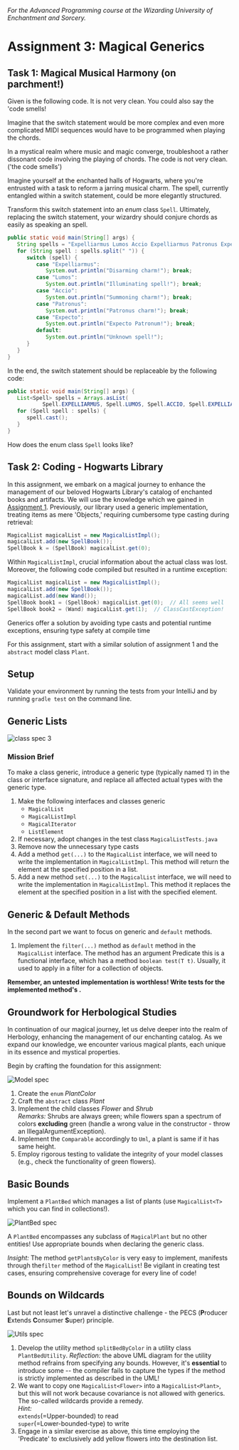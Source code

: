 _For the Advanced Programming course at the Wizarding University of Enchantment and Sorcery._

# Assignment 3: Magical Generics

## Task 1: Magical Musical Harmony (on parchment!)

Given is the following code. It is not very clean. You could also say the 'code smells! 

Imagine that the switch statement would be more complex and even more complicated MIDI sequences would have to be programmed when playing the chords.



In a mystical realm where music and magic converge, troubleshoot a rather dissonant code involving the playing of chords. The code is not very clean. ('the code smells')

Imagine yourself at the enchanted halls of Hogwarts, where you're entrusted with a task to reform a jarring musical charm. The spell, currently entangled within a switch statement, could be more elegantly structured.

Transform this switch statement into an _enum_ class `Spell`. 
Ultimately, replacing the switch statement, your wizardry should conjure chords as easily as speaking an spell.


```java
public static void main(String[] args) {
   String spells = "Expelliarmus Lumos Accio Expelliarmus Patronus Expecto Patronum";
   for (String spell : spells.split(" ")) {
      switch (spell) {
         case "Expelliarmus":
            System.out.println("Disarming charm!"); break;
         case "Lumos":
            System.out.println("Illuminating spell!"); break;
         case "Accio":
            System.out.println("Summoning charm!"); break;
         case "Patronus":
            System.out.println("Patronus charm!"); break;
         case "Expecto":
            System.out.println("Expecto Patronum!"); break;
         default:
            System.out.println("Unknown spell!");
      }
   }
}
```

In the end, the switch statement should be replaceable by the following code:

```java
public static void main(String[] args) {
   List<Spell> spells = Arrays.asList(
           Spell.EXPELLIARMUS, Spell.LUMOS, Spell.ACCIO, Spell.EXPELLIARMUS, Spell.PATRONUS, Spell.EXPECTO_PATRONUM);
   for (Spell spell : spells) {
      spell.cast();
   }
}
```
How does the enum class `Spell` looks like?



## Task 2: Coding - Hogwarts Library
In this assignment, we embark on a magical journey to enhance the management of our beloved Hogwarts Library's catalog of enchanted books and artifacts.
We will use the knowledge which we gained in [Assignment 1](https://github.com/dustin2023/HarryPotter/tree/main/src/main/java/assignment/one_simple_list).
Previously, our library used a generic implementation, treating items as mere 'Objects,' requiring cumbersome type casting during retrieval:


```java
MagicalList magicalList = new MagicalListImpl();
magicalList.add(new SpellBook());
SpellBook k = (SpellBook) magicalList.get(0);
```

Within `MagicalListImpl`, crucial information about the actual class was lost. Moreover, the following code compiled but resulted in a runtime exception:


```java
MagicalList magicalList = new MagicalListImpl();
magicalList.add(new SpellBook());
magicalList.add(new Wand());
SpellBook book1 = (SpellBook) magicalList.get(0);  // All seems well
SpellBook book2 = (Wand) magicalList.get(1);  // ClassCastException!
```

Generics offer a solution by avoiding type casts and potential runtime exceptions, ensuring type safety at compile time

For this assignment, start with a similar solution of assignment 1 and the `abstract` model class `Plant`.


## Setup
Validate your environment by running the tests from your IntelliJ and by running `gradle test` on the command line.


## Generic Lists

![class spec 3](assets/class-spec-3.svg)
### Mission Brief

To make a class generic, introduce a generic type (typically named `T`) in the class or interface signature, and replace all affected actual types with the generic type.

1. Make the following interfaces and classes generic
    * `MagicalList`
    * `MagicalListImpl`
    * `MagicalIterator`
    * `ListElement`
2. If necessary, adopt changes in the test class `MagicalListTests.java`
3. Remove now the unnecessary type casts
4. Add a method `get(...)` to the `MagicalList` interface, we will need to write the implementation in `MagicalListImpl`.
This method will return the element at the specified position in a list.
5. Add a new method `set(...)` to the `MagicalList` interface, we will need to write the implementation in `MagicalListImpl`.
This method it replaces the element at the specified position in a list with the specified element.


## Generic & Default Methods

In the second part we want to focus on generic and `default` methods.

1. Implement the `filter(...)` method as `default` method in the `MagicalList` interface. The method has an argument Predicate<T> this is a functional interface, which has 
a method `boolean test(T t)`. Usually, it used to apply in a filter for a collection of objects.

**Remember, an untested implementation is worthless! Write tests for the implemented method's .**


## Groundwork for Herbological Studies
In continuation of our magical journey, let us delve deeper into the realm of Herbology, enhancing the management of our enchanting catalog. 
As we expand our knowledge, we encounter various magical plants, each unique in its essence and mystical properties.

Begin by crafting the foundation for this assignment:

![Model spec](./assets/class-spec-3-plants.svg)

1. Create the `enum` _PlantColor_
2. Craft the `abstract` class _Plant_
3. Implement the child classes _Flower_ and _Shrub_<br>
   _Remarks:_ Shrubs are always green; while flowers span a spectrum of colors
   **excluding** green (handle a wrong value in the constructor - throw an
IllegalArgumentException).
4. Implement the `Comparable` accordingly to `Uml`, a plant is same if it has same height.
5. Employ rigorous testing to validate the integrity of your model classes (e.g., check the functionality of green flowers).


## Basic Bounds

Implement a `PlantBed` which manages a list of plants (use
`MagicalList<T>` which you can find in collections!).

![PlantBed spec](./assets/class-spec-4-bounds.svg)

A `PlantBed` encompasses any subclass of `MagicalPlant` but no other entities!
Use appropriate bounds when declaring the generic class.

_Insight:_ The method `getPlantsByColor` is very easy to implement, manifests through the`filter` method of the `MagicalList`! 
Be vigilant in creating test cases, ensuring comprehensive coverage for every line of code!


## Bounds on Wildcards

Last but not least let's unravel a distinctive challenge - the PECS (**P**roducer **E**xtends **C**onsumer **S**uper) principle.

![Utils spec](./assets/class-spec-5-wildcards.svg)



1. Develop the utility method `splitBedByColor` in a utility class `PlantBedUtility`.
_Reflection:_ the above UML diagram for the utility method refrains from specifying any bounds. However, it's
**essential** to introduce some -- the compiler fails to capture the types if the method is strictly implemented as described in the UML!
2. We want to copy one `MagicalList<Flower>` into a `MagicalList<Plant>`, but this will not work because covariance is
not allowed with generics. The so-called wildcards provide a remedy.<br>
_Hint:_ <br>
`extends`(=Upper-bounded) to read<br>
`super`(=Lower-bounded-type) to write 
3. Engage in a similar exercise as above, this time employing the 'Predicate' to exclusively add yellow flowers into the destination list.

